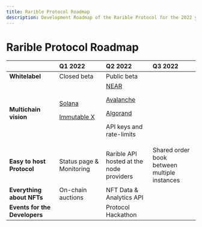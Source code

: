 ```yaml
---
title: Rarible Protocol Roadmap
description: Development Roadmap of the Rarible Protocol for the 2022 year
---
```


# Rarible Protocol Roadmap

|                               | Q1 2022                                                                        | Q2 2022                                                                                                 | Q3 2022                                            |
|:------------------------------|:-------------------------------------------------------------------------------|:--------------------------------------------------------------------------------------------------------|:---------------------------------------------------|
| **Whitelabel**                | Closed beta                                                                    | Public beta                                                                                             |                                                    |
| **Multichain vision**         | [Solana](https://solana.com/)<br/><p>[Immutable X](https://www.immutable.com/) | [NEAR](https://near.org/)<br/><p>[Avalanche](https://www.avax.network/)<br/><p>[Algorand](https://www.algorand.com/)<br/><p>API keys and rate-limits |                                                    |
| **Easy to host Protocol**     | Status page & Monitoring                                                       | Rarible API hosted at the <br/>node providers                                                           | Shared order book between <br/>multiple instances  |
| **Everything about NFTs**     | On-chain auctions                                                              | NFT Data & Analytics API                                                                                |                                                    |
| **Events for the Developers** |                                                                                | Protocol Hackathon                                                                                      |                                                    |

